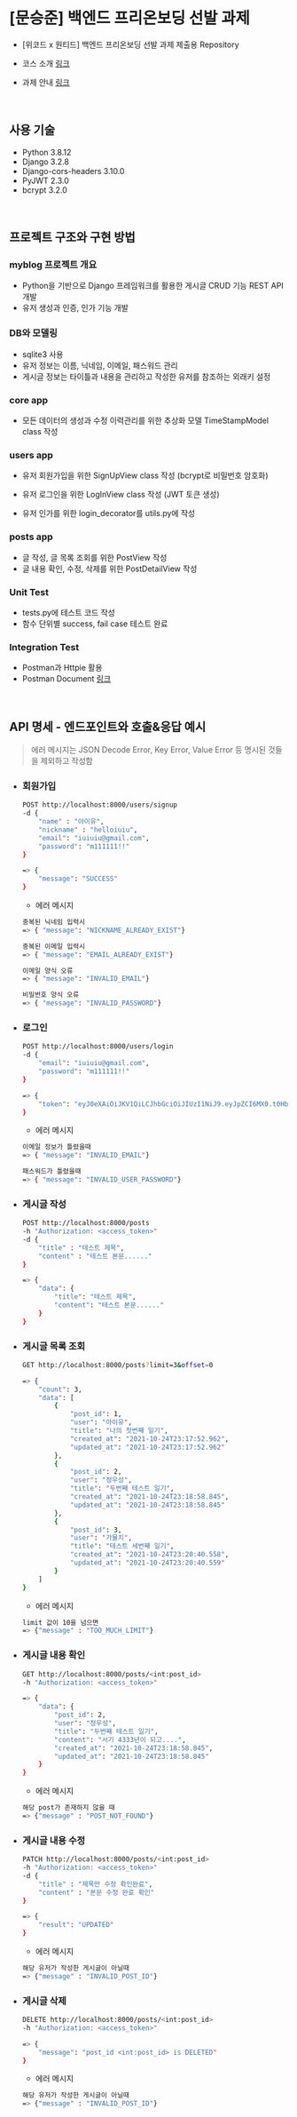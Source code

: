 # [문승준] 백엔드 프리온보딩 선발 과제

- [위코드 x 원티드] 백엔드 프리온보딩 선발 과제 제출용 Repository

- 코스 소개 [링크](https://www.wanted.co.kr/events/pre_onboarding_course_4?t=1635069780048)

- 과제 안내 [링크](https://wecode.notion.site/x-2f1edca34653419d8e109df1816197c2)

<br>

## 사용 기술

- Python 3.8.12
- Django 3.2.8
- Django-cors-headers 3.10.0
- PyJWT 2.3.0
- bcrypt 3.2.0

<br>

## 프로젝트 구조와 구현 방법

### myblog 프로젝트 개요

  - Python을 기반으로 Django 프레임워크를 활용한 게시글 CRUD 기능 REST API 개발
  - 유저 생성과 인증, 인가 기능 개발

  

### DB와 모델링

  - sqlite3 사용
  - 유저 정보는 이름, 닉네임, 이메일, 패스워드 관리
  - 게시글 정보는 타이틀과 내용을 관리하고 작성한 유저를 참조하는 외래키 설정

  

### core app

  - 모든 데이터의 생성과 수정 이력관리를 위한 추상화 모델 TimeStampModel class 작성

    

### users app

  - 유저 회원가입을 위한 SignUpView class 작성 (bcrypt로 비밀번호 암호화)

  - 유저 로그인을 위한 LogInView class 작성 (JWT 토큰 생성)

  - 유저 인가를 위한 login_decorator를 utils.py에 작성

    

### posts app 

  - 글 작성, 글 목록 조회를 위한 PostView 작성
  - 글 내용 확인, 수정, 삭제를 위한 PostDetailView 작성

### Unit Test
  - tests.py에 테스트 코드 작성
  - 함수 단위별 success, fail case 테스트 완료


### Integration Test
  - Postman과 Httpie 활용
  - Postman Document [링크](https://documenter.getpostman.com/view/17676214/UV5cAazB)

<br>

## API 명세 - 엔드포인트와 호출&응답 예시

> 에러 메시지는 JSON Decode Error, Key Error, Value Error 등 명시된 것들을 제외하고 작성함



- ### 회원가입

  ```bash
  POST http://localhost:8000/users/signup
  -d {
      "name" : "아이유",
      "nickname" : "helloiuiu",
      "email": "iuiuiu@gmail.com",
      "password": "m111111!!"
  }
  
  => {
      "message": "SUCCESS"
  }
  ```
   - 에러 메시지
 
  ```bash
  중복된 닉네임 입력시
  => { "message": "NICKNAME_ALREADY_EXIST"}
  
  중복된 이메일 입력시
  => { "message": "EMAIL_ALREADY_EXIST"}
  
  이메일 양식 오류
  => { "message": "INVALID_EMAIL"}
  
  비밀번호 양식 오류
  => { "message": "INVALID_PASSWORD"}
  ```

  

- ### 로그인

  ```bash
  POST http://localhost:8000/users/login
  -d {
      "email": "iuiuiu@gmail.com",
      "password": "m111111!!"
  }
  
  => {
      "token": "eyJ0eXAiOiJKV1QiLCJhbGciOiJIUzI1NiJ9.eyJpZCI6MX0.t0Hb9baTacCOS6849f6SmI1GShuLcsRQJqYTudHg9-k"
  }
  ```

  - 에러 메시지

  ```bash
  이메일 정보가 틀렸을때
  => { "message": "INVALID_EMAIL"}
  
  패스워드가 틀렸을때
  => { "message": "INVALID_USER_PASSWORD"}
  
  ```

  

- ### 게시글 작성

  ```bash
  POST http://localhost:8000/posts
  -h "Authorization: <access_token>"
  -d {
      "title" : "테스트 제목",
      "content" : "테스트 본문......"
  }
  
  => {
      "data": {
          "title": "테스트 제목",
          "content": "테스트 본문......"
      }
  }
  ```



- ### 게시글 목록 조회

  ```bash
  GET http://localhost:8000/posts?limit=3&offset=0
  
  => {
      "count": 3,
      "data": [
          {
              "post_id": 1,
              "user": "아이유",
              "title": "나의 첫번째 일기",
              "created_at": "2021-10-24T23:17:52.962",
              "updated_at": "2021-10-24T23:17:52.962"
          },
          {
              "post_id": 2,
              "user": "정우성",
              "title": "두번째 테스트 일기",
              "created_at": "2021-10-24T23:18:58.845",
              "updated_at": "2021-10-24T23:18:58.845"
          },
          {
              "post_id": 3,
              "user": "가물치",
              "title": "테스트 세번째 일기",
              "created_at": "2021-10-24T23:20:40.558",
              "updated_at": "2021-10-24T23:20:40.559"
          }
      ]
  }
  ```

  - 에러 메시지

  ```bash
  limit 값이 10을 넘으면
  => {"message" : "TOO_MUCH_LIMIT"}
  ```



- ### 게시글 내용 확인

  ```bash
  GET http://localhost:8000/posts/<int:post_id>
  -h "Authorization: <access_token>"
  
  => {
      "data": {
          "post_id": 2,
          "user": "정우성",
          "title": "두번째 테스트 일기",
          "content": "서기 4333년이 되고....",
          "created_at": "2021-10-24T23:18:58.845",
          "updated_at": "2021-10-24T23:18:58.845"
      }
  }
  ```

  - 에러 메시지

  ```bash
  해당 post가 존재하지 않을 때
  => {"message" : "POST_NOT_FOUND"}
  ```



- ### 게시글 내용 수정

  ```bash
  PATCH http://localhost:8000/posts/<int:post_id>
  -h "Authorization: <access_token>"
  -d {
      "title" : "제목만 수정 확인완료",
      "content" : "본문 수정 완료 확인"
  }
  
  => {
      "result": "UPDATED"
  }
  ```

  - 에러 메시지

  ```bash
  해당 유저가 작성한 게시글이 아닐때
  => {"message" : "INVALID_POST_ID"}
  ```



- ### 게시글 삭제

  ```bash
  DELETE http://localhost:8000/posts/<int:post_id>
  -h "Authorization: <access_token>"
  
  => {
      "message": "post_id <int:post_id> is DELETED"
  }
  ```

  - 에러 메시지

  ```bash
  해당 유저가 작성한 게시글이 아닐때
  => {"message" : "INVALID_POST_ID"}
  ```
